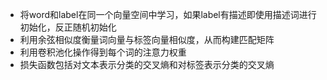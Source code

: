 -  将word和label在同一个向量空间中学习，如果label有描述即使用描述词进行初始化，反正随机初始化
-  利用余弦相似度衡量词向量与标签向量相似度，从而构建匹配矩阵
-  利用卷积池化操作得到每个词的注意力权重
-  损失函数包括对文本表示分类的交叉熵和对标签表示分类的交叉熵